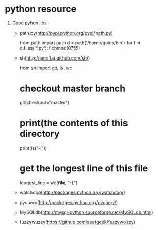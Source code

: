 python resource
================

1. Good pyhon libs
   - path.py(http://pypi.python.org/pypi/path.py)

        from path import path
        d = path('/home/guido/bin')
        for f in d.files('*.py'):
            f.chmod(0755)

   - sh(http://amoffat.github.com/sh/)

        from sh import git, ls, wc

        # checkout master branch
        git(checkout="master")

        # print(the contents of this directory
        print(ls("-l"))

        # get the longest line of this file
        longest_line = wc(__file__, "-L")

    - watchdog(http://packages.python.org/watchdog/)
    - pyquery(http://packages.python.org/pyquery/)
    - MySQLdb(http://mysql-python.sourceforge.net/MySQLdb.html)
    - fuzzywuzzy(https://github.com/seatgeek/fuzzywuzzy)

